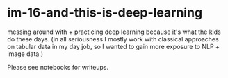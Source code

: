 # im-16-and-this-is-deep-learning  

messing around with + practicing deep learning because it's what the kids do these days. (in all seriousness I mostly work with classical approaches on tabular data in my day job, so I wanted to gain more exposure to NLP + image data.)  

Please see notebooks for writeups.  
